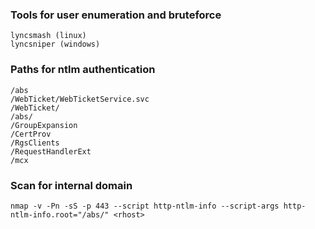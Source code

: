 ### Tools for user enumeration and bruteforce
```
lyncsmash (linux)
lyncsniper (windows)
```

### Paths for ntlm authentication
```
/abs
/WebTicket/WebTicketService.svc
/WebTicket/
/abs/
/GroupExpansion
/CertProv
/RgsClients
/RequestHandlerExt
/mcx
```

### Scan for internal domain
```
nmap -v -Pn -sS -p 443 --script http-ntlm-info --script-args http-ntlm-info.root="/abs/" <rhost>
```

